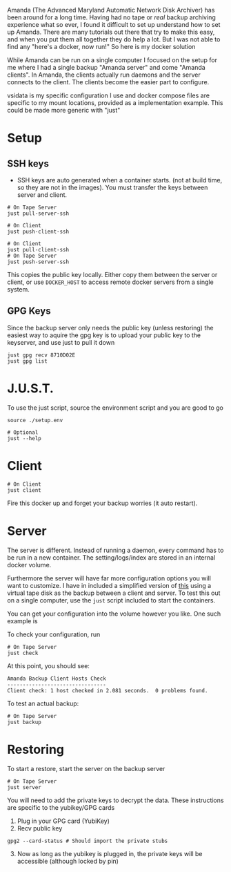 Amanda (The Advanced Maryland Automatic Network Disk Archiver) has been around
for a long time. Having had no tape or *real* backup archiving experience what
so ever, I found it difficult to set up understand how to set up Amanda.
There are many tutorials out there that try to make this easy, and when you put
them all together they do help a lot. But I was not able to find any "here's a
docker, now run!" So here is my docker solution

While Amanda can be run on a single computer I focused on the setup for me where
I had a single backup "Amanda server" and come "Amanda clients". In Amanda, the
clients actually run daemons and the server connects to the client. The clients
become the easier part to configure.

vsidata is my specific configuration I use and docker compose files are specific
to my mount locations, provided as a implementation example. This could be made
more generic with "just"

# Setup

## SSH keys

- SSH keys are auto generated when a container starts. (not at build time, so they
are not in the images). You must transfer the keys between server and client.

```
# On Tape Server
just pull-server-ssh

# On Client
just push-client-ssh

# On Client
just pull-client-ssh
# On Tape Server
just push-server-ssh
```

This copies the public key locally. Either copy them between the server or client,
or use `DOCKER_HOST` to access remote docker servers from a single system.

## GPG Keys

Since the backup server only needs the public key (unless restoring) the easiest
way to aquire the gpg key is to upload your public key to the keyserver, and use
just to pull it down

```
just gpg recv 8710D02E
just gpg list
```

# J.U.S.T.

To use the just script, source the environment script and you are good to go

```
source ./setup.env

# Optional
just --help
```

# Client

```
# On Client
just client
```

Fire this docker up and forget your backup worries (it auto restart).

# Server

The server is different. Instead of running a daemon, every command has to be
run in a new container. The setting/logs/index are stored in an internal docker
volume.

Furthermore the server will have far more configuration options you will want to
customize. I have in included a simplified version of [this](http://www.zmanda.com/quick-backup-setup.html)
using a virtual tape disk as the backup between a client and server. To test
this out on a single computer, use the `just` script included to start the
containers.

You can get your configuration into the volume however you like. One such
example is

To check your configuration, run

```
# On Tape Server
just check
```

At this point, you should see:

```
Amanda Backup Client Hosts Check
--------------------------------
Client check: 1 host checked in 2.081 seconds.  0 problems found.
```

To test an actual backup:

```
# On Tape Server
just backup
```

# Restoring

To start a restore, start the server on the backup server

```
# On Tape Server
just server
```

You will need to add the private keys to decrypt the data. These instructions
are specific to the yubikey/GPG cards

1. Plug in your GPG card (YubiKey)
2. Recv public key

```
gpg2 --card-status # Should import the private stubs
```

3. Now as long as the yubikey is plugged in, the private keys will be accessible
(although locked by pin)